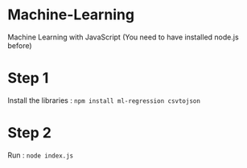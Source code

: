 # Machine-Learning
Machine Learning with JavaScript
(You need to have installed node.js before)

# Step 1
Install the libraries :
``` npm install ml-regression csvtojson ```

# Step 2
Run :
``` node index.js ```
